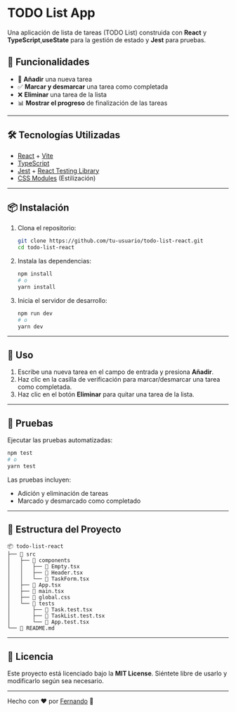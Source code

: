 # TODO List App

Una aplicación de lista de tareas (TODO List) construida con **React** y **TypeScript**,**useState**  para la gestión de estado y **Jest** para pruebas.

## 🚀 Funcionalidades

- 📌 **Añadir** una nueva tarea
- ✅ **Marcar y desmarcar** una tarea como completada
- ❌ **Eliminar** una tarea de la lista
- 📊 **Mostrar el progreso** de finalización de las tareas

---

## 🛠️ Tecnologías Utilizadas

- [React](https://react.dev/) + [Vite](https://vitejs.dev/)
- [TypeScript](https://www.typescriptlang.org/)
- [Jest](https://jestjs.io/) + [React Testing Library](https://testing-library.com/docs/react-testing-library/intro/)
- [CSS Modules](https://github.com/css-modules/css-modules) (Estilización)

---

## 📦 Instalación

1. Clona el repositorio:
   ```sh
   git clone https://github.com/tu-usuario/todo-list-react.git
   cd todo-list-react
   ```

2. Instala las dependencias:
   ```sh
   npm install
   # o
   yarn install
   ```

3. Inicia el servidor de desarrollo:
   ```sh
   npm run dev
   # o
   yarn dev
   ```

---

## 📜 Uso

1. Escribe una nueva tarea en el campo de entrada y presiona **Añadir**.
2. Haz clic en la casilla de verificación para marcar/desmarcar una tarea como completada.
3. Haz clic en el botón **Eliminar** para quitar una tarea de la lista.

---

## 🧪 Pruebas

Ejecutar las pruebas automatizadas:
```sh
npm test
# o
yarn test
```

Las pruebas incluyen:
- Adición y eliminación de tareas
- Marcado y desmarcado como completado

---

## 📂 Estructura del Proyecto

```
📦 todo-list-react
├── 📂 src
│   ├── 📂 components
│   │   ├── 📄 Empty.tsx
│   │   ├── 📄 Header.tsx
│   │   └── 📄 TaskForm.tsx
│   ├── 📄 App.tsx
│   ├── 📄 main.tsx
│   ├── 📄 global.css
│   └── 📂 tests
│       ├── 📄 Task.test.tsx
│       ├── 📄 TaskList.test.tsx
│       └── 📄 App.test.tsx
└── 📄 README.md
```

---

## 📄 Licencia

Este proyecto está licenciado bajo la **MIT License**. Siéntete libre de usarlo y modificarlo según sea necesario.

---

Hecho con ❤️ por [Fernando](https://github.com/NandaoSpain) 🚀

